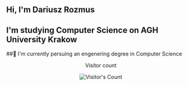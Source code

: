 ## Hi, I'm Dariusz Rozmus
## I'm studying Computer Science on AGH University Krakow
##🌱 I'm currently persuing an engenering degree in Computer Science
<div align="center"> 
  <p>Visitor count</p>
  <img src="https://profile-counter.glitch.me/{USERNAME}/count.svg" alt="Visitor's Count" />
</div>

